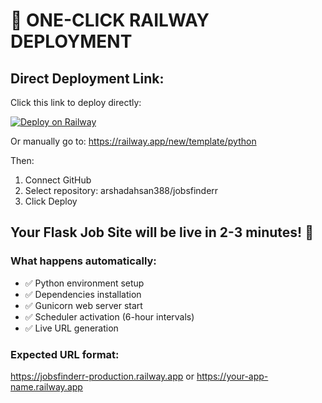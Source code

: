 # 🚀 ONE-CLICK RAILWAY DEPLOYMENT

## Direct Deployment Link:
Click this link to deploy directly:

[![Deploy on Railway](https://railway.app/button.svg)](https://railway.app/template/python?referralCode=jobsfinderr)

Or manually go to:
https://railway.app/new/template/python

Then:
1. Connect GitHub
2. Select repository: arshadahsan388/jobsfinderr  
3. Click Deploy

## Your Flask Job Site will be live in 2-3 minutes! 🎉

### What happens automatically:
- ✅ Python environment setup
- ✅ Dependencies installation  
- ✅ Gunicorn web server start
- ✅ Scheduler activation (6-hour intervals)
- ✅ Live URL generation

### Expected URL format:
https://jobsfinderr-production.railway.app
or
https://your-app-name.railway.app
